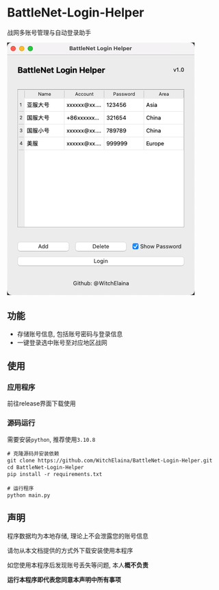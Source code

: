 # BattleNet-Login-Helper

战网多账号管理与自动登录助手

![](./imgs/prev.png)

## 功能

- 存储账号信息, 包括账号密码与登录信息
- 一键登录选中账号至对应地区战网

## 使用

### 应用程序

前往release界面下载使用

### 源码运行

需要安装`python`, 推荐使用`3.10.8`

```shell
# 克隆源码并安装依赖
git clone https://github.com/WitchElaina/BattleNet-Login-Helper.git
cd BattleNet-Login-Helper
pip install -r requirements.txt

# 运行程序
python main.py
```

## 声明

程序数据均为本地存储, 理论上不会泄露您的账号信息

请勿从本文档提供的方式外下载安装使用本程序

如您使用本程序后发现账号丢失等问题, 本人**概不负责**

**运行本程序即代表您同意本声明中所有事项**
